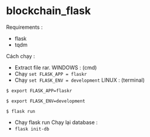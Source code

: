 # blockchain_flask

Requirements : 

- flask
- tqdm

Cách chạy : 
- Extract file rar.
WINDOWS : (cmd)
- Chạy `set FLASK_APP = flaskr`
- Chạy `set FLASK_ENV = development`
LINUX : (terminal)

`$ export FLASK_APP=flaskr`

`$ export FLASK_ENV=development`

`$ flask run`

- Chạy flask run
Chạy lại database : 
- `flask init-db`
